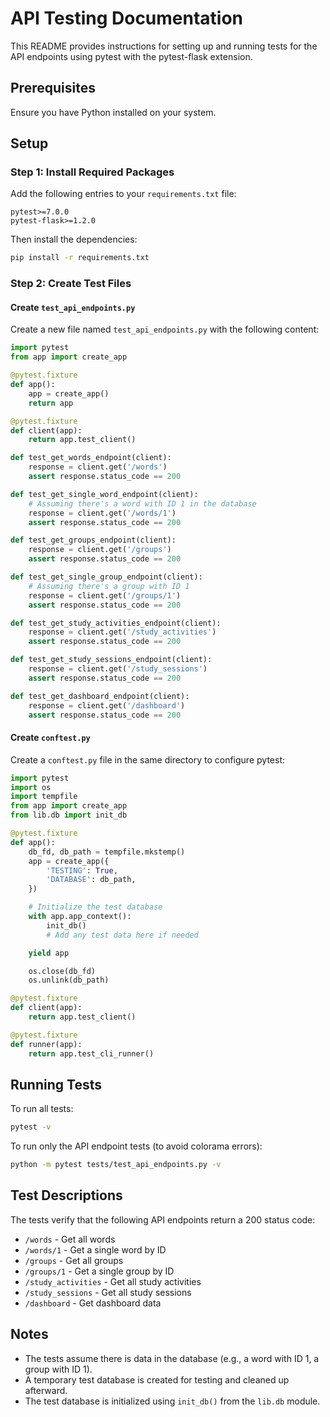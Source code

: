 # API Testing Documentation

This README provides instructions for setting up and running tests for the API endpoints using pytest with the pytest-flask extension.

## Prerequisites

Ensure you have Python installed on your system.

## Setup

### Step 1: Install Required Packages

Add the following entries to your `requirements.txt` file:

```
pytest>=7.0.0
pytest-flask>=1.2.0
```

Then install the dependencies:

```bash
pip install -r requirements.txt
```

### Step 2: Create Test Files

#### Create `test_api_endpoints.py`

Create a new file named `test_api_endpoints.py` with the following content:

```python
import pytest
from app import create_app

@pytest.fixture
def app():
    app = create_app()
    return app

@pytest.fixture
def client(app):
    return app.test_client()

def test_get_words_endpoint(client):
    response = client.get('/words')
    assert response.status_code == 200

def test_get_single_word_endpoint(client):
    # Assuming there's a word with ID 1 in the database
    response = client.get('/words/1')
    assert response.status_code == 200

def test_get_groups_endpoint(client):
    response = client.get('/groups')
    assert response.status_code == 200

def test_get_single_group_endpoint(client):
    # Assuming there's a group with ID 1
    response = client.get('/groups/1')
    assert response.status_code == 200

def test_get_study_activities_endpoint(client):
    response = client.get('/study_activities')
    assert response.status_code == 200

def test_get_study_sessions_endpoint(client):
    response = client.get('/study_sessions')
    assert response.status_code == 200

def test_get_dashboard_endpoint(client):
    response = client.get('/dashboard')
    assert response.status_code == 200
```

#### Create `conftest.py`

Create a `conftest.py` file in the same directory to configure pytest:

```python
import pytest
import os
import tempfile
from app import create_app
from lib.db import init_db

@pytest.fixture
def app():
    db_fd, db_path = tempfile.mkstemp()
    app = create_app({
        'TESTING': True,
        'DATABASE': db_path,
    })

    # Initialize the test database
    with app.app_context():
        init_db()
        # Add any test data here if needed

    yield app

    os.close(db_fd)
    os.unlink(db_path)

@pytest.fixture
def client(app):
    return app.test_client()

@pytest.fixture
def runner(app):
    return app.test_cli_runner()
```

## Running Tests

To run all tests:

```bash
pytest -v
```

To run only the API endpoint tests (to avoid colorama errors):

```bash
python -m pytest tests/test_api_endpoints.py -v
```

## Test Descriptions

The tests verify that the following API endpoints return a 200 status code:

- `/words` - Get all words
- `/words/1` - Get a single word by ID
- `/groups` - Get all groups
- `/groups/1` - Get a single group by ID
- `/study_activities` - Get all study activities
- `/study_sessions` - Get all study sessions
- `/dashboard` - Get dashboard data

## Notes

- The tests assume there is data in the database (e.g., a word with ID 1, a group with ID 1).
- A temporary test database is created for testing and cleaned up afterward.
- The test database is initialized using `init_db()` from the `lib.db` module.

